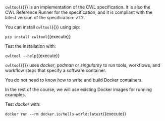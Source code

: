 `cwltool`{{}} is an implementation of the CWL specification. It is also the CWL Reference Runner for the specification, and it is compliant with the latest version of the specification: v1.2.

You can install `cwltool`{{}} using pip:

`pip install cwltool`{{execute}}

Test the installation with:

`cwltool --help`{{execute}}

`cwltool`{{}} uses _docker_, _podman_ or _singularity_ to run tools, workflows, and workflow steps that specify a software container. 

You do not need to know how to write and build Docker containers. 

In the rest of the course, we will use existing Docker images for running examples.

Test _docker_ with: 

`docker run --rm docker.io/hello-world:latest`{{execute}}
